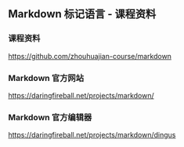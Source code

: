 Markdown 标记语言 - 课程资料
--------------------------

### 课程资料

https://github.com/zhouhuajian-course/markdown

### Markdown 官方网站

https://daringfireball.net/projects/markdown/

### Markdown 官方编辑器

https://daringfireball.net/projects/markdown/dingus
